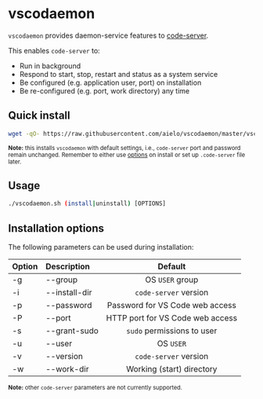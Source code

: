 # vscodaemon
`vscodaemon` provides daemon-service features to [code-server](https://github.com/cdr/code-server).

This enables `code-server` to:
- Run in background
- Respond to start, stop, restart and status as a system service
- Be configured (e.g. application user, port) on installation
- Be re-configured (e.g. port, work directory) any time

## Quick install
```sh
wget -qO- https://raw.githubusercontent.com/aielo/vscodaemon/master/vscodaemon.sh | bash -s install
```
<sub>**Note:** this installs `vscodaemon` with default settings, i.e., `code-server` port and password remain unchanged. Remember to either use [options](#Usage) on install or set up `.code-server` file later.</sub>

## Usage
```sh
./vscodaemon.sh (install|uninstall) [OPTIONS]
```
## Installation options

The following parameters can be used during installation:

| Option           | Description                      | Default           |
| :---             | :---                             | :---:             |
| -g|--group       | OS `USER` group                  | `USER` |
| -i|--install-dir | `code-server` version            | /opt/code-server  |
| -p|--password    | Password for VS Code web access  | `USER`            |
| -P|--port        | HTTP port for VS Code web access | 8443              |
| -s|--grant-sudo  | `sudo` permissions to user       | No                |
| -u|--user        | OS `USER`                        | coder             |
| -v|--version     | `code-server` version            | [Lastest version](https://github.com/cdr/code-server/releases/latest) |
| -w|--work-dir    | Working (start) directory        | `USER`'s home     |
<sub>**Note:** other `code-server` parameters are not currently supported.</sub>
